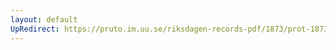 ```yaml
---
layout: default
UpRedirect: https://pruto.im.uu.se/riksdagen-records-pdf/1873/prot-1873--fk--322/prot-1873--fk--322_068.pdf
---
```

